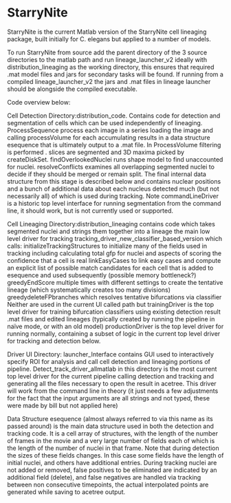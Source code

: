 # StarryNite
StarryNite is the current Matlab version of the StarryNite cell lineaging package, built initially for C. elegans but applied to a number of models.

To run StarryNite from source add the parent directory of the 3 source directories to the matlab path and run lineage_launcher_v2 ideally with distribution_lineaging as the working directory, this ensures that required .mat model files and jars for secondary tasks will be found.
If running from a compiled lineage_launcher_v2 the jars and .mat files in lineage launcher should be alongside the compiled executable. 

Code overview below:

Cell Detection
Directory:distribution_code.   Contains code for detection and segmentation of cells which can be used independently of lineaging.
  ProcessSequence process each image in a series loading the image and calling processVolume for each accumulating results in a data structure esequence that is ultimately output to a .mat file.  In ProcessVolume filtering is performed . slices are segmented and 3D maxima picked by createDiskSet. findOverlookedNuclei runs shape model to find unaccounted for nuclei. resolveConflicts examines all overlapping segmented nuclei to decide if they should be merged or remain split. 
The final internal data structure from this stage is described below and contains nuclear positions and a bunch of additional data about each nucleus detected much (but not necessarily all) of which is used during tracking. 
Note commandLineDriver is a historic top level interface for running segmentation from the command line, it should work, but is not currently used or supported.

Cell Lineaging
Directory:distribution_lineaging contains code which takes segmented nuclei and strings them together into a lineage
the main low level driver for tracking tracking_driver_new_classifier_based_version
which calls: 
initializeTrackingStructures to  initialize many of the fields used in tracking including calculating total gfp for nuclei and aspects of scoring the confidence that a cell is real
linkEasyCases to link easy cases and compute an explicit list of possible match candidates for each cell that is added to esequence and used subsequently (possible memory bottleneck?) 
greedyEndScore multiple times with different settings to create the tentative lineage (which systematically creates too many divisions)
greedydeleteFPbranches which resolves tentative bifurcations via classifier
Neither are used in the current UI called path but
trainingDriver is the top level driver for training bifurcation classifiers using existing detection result .mat files and  edited lineages (typically created by running the pipeline in naïve mode, or with an old model)
productionDriver is the top level driver for running normally, containing a subset of logic in the current top level driver for tracking and detection below. 

Driver UI
Directory: launcher_Interface  contains GUI used to interactively specify ROI for analysis and call cell detection and lineaging portions of pipeline.
Detect_track_driver_allmatlab in this directory is the most current top level driver for the current pipeline calling detection and tracking and generating all the files necessary to open the result in acetree.  This driver will work from the command line in theory (it just needs a few adjustments for the fact that the input arguments are all strings and not typed, these were made by bill but not applied here)

Data Structure
esequence (almost always referred to via this name as its passed around) is the main data structure used in both the detection and tracking code. It is a cell array of structures, with the length of the number of frames in the movie and a very large number of fields each of which is the length of the number of nuclei in that frame. Note that during detection the sizes of these fields changes. In this case some fields have the length of initial nuclei, and others have additional entries.  During tracking nuclei are not added or removed, false positives to be eliminated are indicated by an additional field (delete), and false negatives are handled via tracking between non consecutive timepoints, the actual interpolated points are generated while saving to acetree output.   
